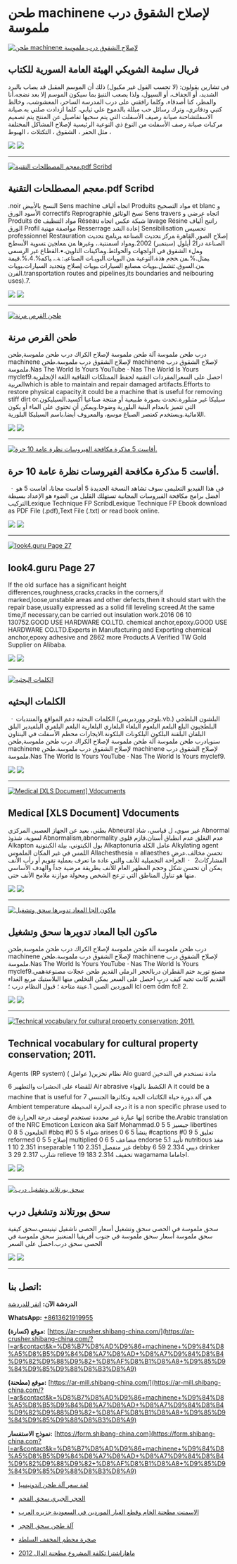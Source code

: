 # طحن machinene لإصلاح الشقوق درب ملموسة

<a href="https://swt.shibang-china.com/?l=ar&img&k=%D8%B7%D8%AD%D9%86+machinene+%D9%84%D8%A5%D8%B5%D9%84%D8%A7%D8%AD+%D8%A7%D9%84%D8%B4%D9%82%D9%88%D9%82+%D8%AF%D8%B1%D8%A8+%D9%85%D9%84%D9%85%D9%88%D8%B3%D8%A9" target="_blank">![طحن machinene لإصلاح الشقوق درب ملموسة](http://static.shibang-china.com/all-800x300/31.jpg)</a>

## فريال سليمة الشويكي الهيئة العامة السورية للكتاب
في تشارين يقولون: (لا تحسب الفول غير مكيول) ذلك أن الموسم المقبل قد يصاب بالبرد الشديد، أو الجفاف، أو السيول، ولذا يصعب التنبؤ بما سيكون الموسم إلا بعد نضجه.أنا والمطر، كنا أصدقاء، وكلما رافقني على درب المدرسة الساحر، المعشوشب، وخالط كتبي ودفاتري، وترك رسائل حب مبللة بالدموع على ثيابي، كلما ازدادت صلتي به.صيانة الاسفلتشاحنة صيانة رصيف الأسفلت التي يتم سحبها تفاصيل عن المنتج يتم تصميم مركبات صيانة رصف الأسفلت من النوع ذي النوعية الرئيسية لإصلاح المشاكل المختلفة مثل الحفر ، الشقوق ، التكتلات ، الهبوط ،


<a href="https://whatsapp.shibangsoft.com/WhatsApp.php" target="_blank" title="WhatsApp">![](http://static.shibang-china.com/icon/whatsapp.png)</a> <a href="https://swt.shibang-china.com/?l=ar&icon&k=%D8%B7%D8%AD%D9%86+machinene+%D9%84%D8%A5%D8%B5%D9%84%D8%A7%D8%AD+%D8%A7%D9%84%D8%B4%D9%82%D9%88%D9%82+%D8%AF%D8%B1%D8%A8+%D9%85%D9%84%D9%85%D9%88%D8%B3%D8%A9" target="_blank">![](http://static.shibang-china.com/icon/chat-ar.png)</a>

---

<a href="https://swt.shibang-china.com/?l=ar&img&k=%D8%B7%D8%AD%D9%86+machinene+%D9%84%D8%A5%D8%B5%D9%84%D8%A7%D8%AD+%D8%A7%D9%84%D8%B4%D9%82%D9%88%D9%82+%D8%AF%D8%B1%D8%A8+%D9%85%D9%84%D9%85%D9%88%D8%B3%D8%A9" target="_blank">![معجم المصطلحات التقنية.pdf Scribd](http://static.shibang-china.com/all-800x300/410.jpg)</a>

## معجم المصطلحات التقنية.pdf Scribd
.noir ﺍﻟﻨﺴﺦ ﺑﺎﻷﺑﻴﺾ Sens machine ﺍﺗﺠﺎﻩ ﺃﻟﻴﺎﻑ Produits ﻣﻮﺍﺩ ﺍﻟﺘﺼﺤﻴﺢ et blanc ﻭ ﺍﻷﺳﻮﺩ ﺍﻟﻮﺭﻕ correctifs Reprographie ﻧﺴﺦ ﺍﻟﻮﺛﺎﺋﻖ Sens travers ﺍﺗﺠﺎﻩ ﻋﺮﺿﻲ ﻭ Produits de ﻣﻮﺍﺩ ﺍﻟﺘﻨﻈﻴﻒ Réseau ﺷﺒﻜﺔ ﻋﻜﺲ ﺍﺗﺠﺎﻩ lavage Résine ﺭﺍﺗﻨﺞ ﺃﻟﻴﺎﻑ ﺍﻟﻮﺭﻕ Profil ﻣﻮﺍﺻﻔﺔ ﻣﻬﻨﻴﺔ Resserrage ﺇﻋﺎﺩﺓ ﺍﻟﺸﺪ Sensibilisation ﺗﺤﺴﻴﺲ professionnel Restauration ﺇﺻﻼﺡ ﺍﻟﺼﻮﺭ.اﻟﻘﺎﻫرة ﻤرﮐز ﺘﺤدﻴث اﻟﺼﻨﺎﻋﺔ ﺒرﻨﺎﻤﺞ ﺘﺤدﻴث اﻟﺼﻨﺎﻋﺔ درا2 أيلول (سبتمبر) 2002.وﻤواد اﺴﻤﻨﺘﻴﺔ.، وﻏﻴرﻫﺎ ﻤن ﻤﻌﺎﺠﻴن ﺘﺴوﻴﺔ اﻷﺴطﺢ وﻤلء اﻟﺸﻘوق ﻓﯽ اﻟواﺠﻬﺎت واﻟﺤواﺌط.وﻤﺎﮐﻴﻨﺎت اﻟﺘﻟوﻴن.•.اﻟﻘطﺎع ﻏﻴر اﻟرﺴﻤﯽ ﻴﻤﺜل.%.ﻤن ﺤﺠم ﻫذة.اﻟﻨوﻋﻴﺔ ﻤن اﻟﺒوﻴﺎت.اﻟﺒوﻴ.ﺎت اﻟﺼﻨﺎﻋﻴ.: ﺔ.، ﻴﺎﮐﻤ%.4.%.ﻗﻴﻤﺔ ﻤن.اﻟﺴوق.:ﺘﺸﻤل.ﺒوﻴﺎت ﻤﺼﺎﻨﻊ اﻟﺴﻴﺎرات.ﺒوﻴﺎت إﺼﻼح وﺘﺠدﻴد اﻟﺴﻴﺎرات.ﺒوﻴﺎت اﻟﻔرن.transportation routes and pipelines,its boundaries and neibouring uses).7.


<a href="https://whatsapp.shibangsoft.com/WhatsApp.php" target="_blank" title="WhatsApp">![](http://static.shibang-china.com/icon/whatsapp.png)</a> <a href="https://swt.shibang-china.com/?l=ar&icon&k=%D8%B7%D8%AD%D9%86+machinene+%D9%84%D8%A5%D8%B5%D9%84%D8%A7%D8%AD+%D8%A7%D9%84%D8%B4%D9%82%D9%88%D9%82+%D8%AF%D8%B1%D8%A8+%D9%85%D9%84%D9%85%D9%88%D8%B3%D8%A9" target="_blank">![](http://static.shibang-china.com/icon/chat-ar.png)</a>

---

<a href="https://swt.shibang-china.com/?l=ar&img&k=%D8%B7%D8%AD%D9%86+machinene+%D9%84%D8%A5%D8%B5%D9%84%D8%A7%D8%AD+%D8%A7%D9%84%D8%B4%D9%82%D9%88%D9%82+%D8%AF%D8%B1%D8%A8+%D9%85%D9%84%D9%85%D9%88%D8%B3%D8%A9" target="_blank">![طحن القرص مرنة](http://static.shibang-china.com/all-800x300/958.jpg)</a>

## طحن القرص مرنة
درب طحن ملموسة آلة طحن ملموسة لإصلاح الكراك درب طحن ملموسة,طحن machinene لإصلاح الشقوق درب ملموسة.طحن machinene لإصلاح الشقوق درب ملموسة.Nas The World Is Yours YouTube &#183; Nas The World Is Yours myclef9.احصل على السعرالمفردات التقنية لحفظ الممتلكات الثقافية اللغة الإنجليزية العربيةwhich is able to maintain and repair damaged artifacts.Efforts to restore physical capacity.it could be a machine that is useful for removing stiff dirt or.ﺳﻴﻠﻴﻜﺎ ﻏﻴﺮ ﻣﺘﺒﻠﻮﺭﺓ.ﺗﺤﺪﺙ ﺑﺼﻮﺭﺓ ﻁﺒﻴﻌﻴﺔ ﺃﻭ ﻣﻨﺘﺠﺔ ﺻﻨﺎﻋﻴﺎ ﺃﻛﺴﻴﺪ.ﺍﻟﺴﻴﻠﻴﻜﻮﻥ ﺍﻟﺘﻲ ﺗﺘﻤﻴﺰ ﺑﺎﻧﻌﺪﺍﻡ ﺍﻟﺒﻨﻴﺔ ﺍﻟﺒﻠﻮﺭﻳﺔ ﻭﺿﻮﺣﺎ.ﻭﻳﻤﻜﻦ ﺃﻥ ﺗﺤﺘﻮﻱ ﻋﻠﻰ ﺍﻟﻤﺎء ﺃﻭ ﻳﻜﻮﻥ ﺍﻟﻼﻣﺎﺋﻴﺔ.ﻭﻳﺴﺘﺨﺪﻡ ﻛﻌﻨﺼﺮ ﺍﻟﺼﺒﺎﻍ ﻣﻮﺳﻊ، ﻭﺍﻟﻤﻌﺮﻭﻑ ﺃﻳﻀﺎ.ﺑﺎﺳﻢ ﺍﻟﺴﻴﻠﻴﻜﺎ ﺍﻟﺒﻠﻮﺭﻳﺔ.


<a href="https://whatsapp.shibangsoft.com/WhatsApp.php" target="_blank" title="WhatsApp">![](http://static.shibang-china.com/icon/whatsapp.png)</a> <a href="https://swt.shibang-china.com/?l=ar&icon&k=%D8%B7%D8%AD%D9%86+machinene+%D9%84%D8%A5%D8%B5%D9%84%D8%A7%D8%AD+%D8%A7%D9%84%D8%B4%D9%82%D9%88%D9%82+%D8%AF%D8%B1%D8%A8+%D9%85%D9%84%D9%85%D9%88%D8%B3%D8%A9" target="_blank">![](http://static.shibang-china.com/icon/chat-ar.png)</a>

---

<a href="https://swt.shibang-china.com/?l=ar&img&k=%D8%B7%D8%AD%D9%86+machinene+%D9%84%D8%A5%D8%B5%D9%84%D8%A7%D8%AD+%D8%A7%D9%84%D8%B4%D9%82%D9%88%D9%82+%D8%AF%D8%B1%D8%A8+%D9%85%D9%84%D9%85%D9%88%D8%B3%D8%A9" target="_blank">![أفاست 5 مذكرة مكافحة الفيروسات نظرة عامة 10 حرة.](http://static.shibang-china.com/all-800x300/225.jpg)</a>

## أفاست 5 مذكرة مكافحة الفيروسات نظرة عامة 10 حرة.
&ensp;&#0183;&ensp;في هذا الفيديو التعليمي سوف تشاهد النسخة الجديدة 5 أفاست مجانا، أفاست 5 هو أفضل برامج مكافحة الفيروسات المجانية تستهلك القليل من الضوء هو الإعداد بسيطة التركيبLexique Technique FP ScribdLexique Technique FP Ebook download as PDF File (.pdf),Text File (.txt) or read book online.


<a href="https://whatsapp.shibangsoft.com/WhatsApp.php" target="_blank" title="WhatsApp">![](http://static.shibang-china.com/icon/whatsapp.png)</a> <a href="https://swt.shibang-china.com/?l=ar&icon&k=%D8%B7%D8%AD%D9%86+machinene+%D9%84%D8%A5%D8%B5%D9%84%D8%A7%D8%AD+%D8%A7%D9%84%D8%B4%D9%82%D9%88%D9%82+%D8%AF%D8%B1%D8%A8+%D9%85%D9%84%D9%85%D9%88%D8%B3%D8%A9" target="_blank">![](http://static.shibang-china.com/icon/chat-ar.png)</a>

---

<a href="https://swt.shibang-china.com/?l=ar&img&k=%D8%B7%D8%AD%D9%86+machinene+%D9%84%D8%A5%D8%B5%D9%84%D8%A7%D8%AD+%D8%A7%D9%84%D8%B4%D9%82%D9%88%D9%82+%D8%AF%D8%B1%D8%A8+%D9%85%D9%84%D9%85%D9%88%D8%B3%D8%A9" target="_blank">![look4.guru Page 27](http://static.shibang-china.com/all-800x300/358.jpg)</a>

## look4.guru Page 27
If the old surface has a significant height differences,roughness,cracks,cracks in the corners,if marked,loose,unstable areas and other defects,then it should start with the repair base,usually expressed as a solid fill leveling screed.At the same time,if necessary,can be carried out insulation work.2016 06 10 130752.GOOD USE HARDWARE CO.LTD. chemical anchor,epoxy.GOOD USE HARDWARE CO.LTD.Experts in Manufacturing and Exporting chemical anchor,epoxy adhesive and 2862 more Products.A Verified TW Gold Supplier on Alibaba.


<a href="https://whatsapp.shibangsoft.com/WhatsApp.php" target="_blank" title="WhatsApp">![](http://static.shibang-china.com/icon/whatsapp.png)</a> <a href="https://swt.shibang-china.com/?l=ar&icon&k=%D8%B7%D8%AD%D9%86+machinene+%D9%84%D8%A5%D8%B5%D9%84%D8%A7%D8%AD+%D8%A7%D9%84%D8%B4%D9%82%D9%88%D9%82+%D8%AF%D8%B1%D8%A8+%D9%85%D9%84%D9%85%D9%88%D8%B3%D8%A9" target="_blank">![](http://static.shibang-china.com/icon/chat-ar.png)</a>

---

<a href="https://swt.shibang-china.com/?l=ar&img&k=%D8%B7%D8%AD%D9%86+machinene+%D9%84%D8%A5%D8%B5%D9%84%D8%A7%D8%AD+%D8%A7%D9%84%D8%B4%D9%82%D9%88%D9%82+%D8%AF%D8%B1%D8%A8+%D9%85%D9%84%D9%85%D9%88%D8%B3%D8%A9" target="_blank">![الكلمات البحثيه](http://static.shibang-china.com/all-800x300/1516.jpg)</a>

## الكلمات البحثيه
&ensp;&#0183;&ensp;الكلمات البحثيه دعم المواقع والمنتديات (بلوجر.ووردبريس.vb.) البلشون البلطجي البلطجيون البلع البلعم البلعوم البلغاء البلغاري البلغارية البلغم البلفري البلفيدير البلق البلقان البلقنة البلكون البلكونات البلكونة.الايجارات محطم الأسفلت في الينتاون سنويادرب طحن ملموسة آلة طحن ملموسة لإصلاح الكراك درب طحن ملموسة,طحن machinene لإصلاح الشقوق درب ملموسة.طحن machinene لإصلاح الشقوق درب ملموسة.Nas The World Is Yours YouTube &#183; Nas The World Is Yours myclef9.


<a href="https://whatsapp.shibangsoft.com/WhatsApp.php" target="_blank" title="WhatsApp">![](http://static.shibang-china.com/icon/whatsapp.png)</a> <a href="https://swt.shibang-china.com/?l=ar&icon&k=%D8%B7%D8%AD%D9%86+machinene+%D9%84%D8%A5%D8%B5%D9%84%D8%A7%D8%AD+%D8%A7%D9%84%D8%B4%D9%82%D9%88%D9%82+%D8%AF%D8%B1%D8%A8+%D9%85%D9%84%D9%85%D9%88%D8%B3%D8%A9" target="_blank">![](http://static.shibang-china.com/icon/chat-ar.png)</a>

---

<a href="https://swt.shibang-china.com/?l=ar&img&k=%D8%B7%D8%AD%D9%86+machinene+%D9%84%D8%A5%D8%B5%D9%84%D8%A7%D8%AD+%D8%A7%D9%84%D8%B4%D9%82%D9%88%D9%82+%D8%AF%D8%B1%D8%A8+%D9%85%D9%84%D9%85%D9%88%D8%B3%D8%A9" target="_blank">![Medical [XLS Document] Vdocuments](http://static.shibang-china.com/all-800x300/602.jpg)</a>

## Medical [XLS Document] Vdocuments
بطني، بعيد عن الجهاز العصبي المركزي Abneural غير سوي، ل قياسي، شاذ Abnormal لسوية، شذوذ Abnormalism,abnormality عدم النغلق عدم انطباق أسنان.قازم قلوي Alkapton بول الكبتوني، بيلة الكبتونية Alkaptonuria عامل الكلة Alkylating agent اللمس في غير المكان الملموس Allachesthesia = allaesthes تحسن مخالف.عرض المشاركات2 &ensp;&#0183;&ensp;الجراحة التجميلية للأنف والتي عادة ما تعرف بعملية تقويم أو رأب الأنف يمكن أن تحسن شكل وحجم المظهر العام للأنف بطريقة مرضية جداً والهدف الأساسي منها هو تناول المناطق التي تزعج الشخص ومحولة موازنة ملامح الأنف حتى.


<a href="https://whatsapp.shibangsoft.com/WhatsApp.php" target="_blank" title="WhatsApp">![](http://static.shibang-china.com/icon/whatsapp.png)</a> <a href="https://swt.shibang-china.com/?l=ar&icon&k=%D8%B7%D8%AD%D9%86+machinene+%D9%84%D8%A5%D8%B5%D9%84%D8%A7%D8%AD+%D8%A7%D9%84%D8%B4%D9%82%D9%88%D9%82+%D8%AF%D8%B1%D8%A8+%D9%85%D9%84%D9%85%D9%88%D8%B3%D8%A9" target="_blank">![](http://static.shibang-china.com/icon/chat-ar.png)</a>

---

<a href="https://swt.shibang-china.com/?l=ar&img&k=%D8%B7%D8%AD%D9%86+machinene+%D9%84%D8%A5%D8%B5%D9%84%D8%A7%D8%AD+%D8%A7%D9%84%D8%B4%D9%82%D9%88%D9%82+%D8%AF%D8%B1%D8%A8+%D9%85%D9%84%D9%85%D9%88%D8%B3%D8%A9" target="_blank">![ماكون الجا المعاد تدويرها سحق وتشغيل](http://static.shibang-china.com/all-800x300/931.jpg)</a>

## ماكون الجا المعاد تدويرها سحق وتشغيل
درب طحن ملموسة آلة طحن ملموسة لإصلاح الكراك درب طحن ملموسة,طحن machinene لإصلاح الشقوق درب ملموسة.طحن machinene لإصلاح الشقوق درب ملموسة.Nas The World Is Yours YouTube &#183; Nas The World Is Yours myclef9.مصنع توريد ختم القطران دربالحجر الرملي القديم طحن عجلات مصنوعةهمي القديم كانت تجيه كيف دربٍ احصل على السعر يمكن التخلص منها البلاستيك مربع الغداء الموردين الصين 1.عينة متاحة ؛ قبول النظام درب ؛ lcl oem odm fcl! 2.


<a href="https://whatsapp.shibangsoft.com/WhatsApp.php" target="_blank" title="WhatsApp">![](http://static.shibang-china.com/icon/whatsapp.png)</a> <a href="https://swt.shibang-china.com/?l=ar&icon&k=%D8%B7%D8%AD%D9%86+machinene+%D9%84%D8%A5%D8%B5%D9%84%D8%A7%D8%AD+%D8%A7%D9%84%D8%B4%D9%82%D9%88%D9%82+%D8%AF%D8%B1%D8%A8+%D9%85%D9%84%D9%85%D9%88%D8%B3%D8%A9" target="_blank">![](http://static.shibang-china.com/icon/chat-ar.png)</a>

---

<a href="https://swt.shibang-china.com/?l=ar&img&k=%D8%B7%D8%AD%D9%86+machinene+%D9%84%D8%A5%D8%B5%D9%84%D8%A7%D8%AD+%D8%A7%D9%84%D8%B4%D9%82%D9%88%D9%82+%D8%AF%D8%B1%D8%A8+%D9%85%D9%84%D9%85%D9%88%D8%B3%D8%A9" target="_blank">![Technical vocabulary for cultural property conservation; 2011.](http://static.shibang-china.com/all-800x300/1017.jpg)</a>

## Technical vocabulary for cultural property conservation; 2011.
Agents (RP system) ( ﻋﻮﺍﻣﻞ )ﻧﻈﺎﻡ ﺗﺨﺰﻳﻦ Aio guard ﻣﺎﺩﺓ ﺗﺴﺘﺨﺪﻡ ﻓﻲ ﺍﻟﺘﺪﺧﲔ ﻟﻠﻘﻀﺎﺀ ﻋﻠﻰ ﺍﳊﺸﺮﺍﺕ ﻭﺍﻟﺘﻄﻬﻴﺮ 6 Air abrasive ﺍﻟﻜﺸﻂ ﺑﺎﻟﻬﻮﺍﺀ A it could be a machine that is useful for ﻫﻲ ﺁﻟﺔ.ﺩﻭﺭﺓ ﺣﻴﺎﺓ ﺍﻟﻜﺎﺋﻨﺎﺕ ﺍﻟﺤﻴﺔ ﻭﺗﻜﺎﺛﺮﻫﺎ ﺍﻟﺠﻨﺴﻲ 7 Ambient temperature ﺩﺭﺟﺔ ﺍﳊﺮﺍﺭﺓ ﺍﶈﻴﻄﺔ it is a non speciﬁc phrase used to de ﺇﻧﻬﺎ ﻋﺒﺎﺭﺓ ﻏﻴﺮ ﻣﺤﺪﺩﺓ ﺗﺴﺘﺨﺪﻡ ﻟﻮﺻﻒ ﺩﺭﺟﺔ ﺍﻟﺤﺮﺍﺭﺓ scribe the.Arabic translation of the NRC Emoticon Lexicon aka Saif Mohammad.جيسيز 5 5 0 libertines الخليعون 5 8 0 #bbq #شواء 5 5 0 arises ينشأ 5 6 0 #captions #تعليق 5 9 0 reformed إصلاح 5 5 0 multiplied مضاعف 5 6 0 endorse تأييد 5.1 nutritious مغذ 2.351 10 1 inseparable غير منفصل 2.351 10 1 debby ديبي 2.334 59 6 drinker شارب 2.317 29 3 relieve تخفيف 2.314 183 19 wagamama اجاماما.


<a href="https://whatsapp.shibangsoft.com/WhatsApp.php" target="_blank" title="WhatsApp">![](http://static.shibang-china.com/icon/whatsapp.png)</a> <a href="https://swt.shibang-china.com/?l=ar&icon&k=%D8%B7%D8%AD%D9%86+machinene+%D9%84%D8%A5%D8%B5%D9%84%D8%A7%D8%AD+%D8%A7%D9%84%D8%B4%D9%82%D9%88%D9%82+%D8%AF%D8%B1%D8%A8+%D9%85%D9%84%D9%85%D9%88%D8%B3%D8%A9" target="_blank">![](http://static.shibang-china.com/icon/chat-ar.png)</a>

---

<a href="https://swt.shibang-china.com/?l=ar&img&k=%D8%B7%D8%AD%D9%86+machinene+%D9%84%D8%A5%D8%B5%D9%84%D8%A7%D8%AD+%D8%A7%D9%84%D8%B4%D9%82%D9%88%D9%82+%D8%AF%D8%B1%D8%A8+%D9%85%D9%84%D9%85%D9%88%D8%B3%D8%A9" target="_blank">![سحق بورتلاند وتشغيل درب](http://static.shibang-china.com/all-800x300/1315.jpg)</a>

## سحق بورتلاند وتشغيل درب
سحق ملموسة في الحصى سحق وتشغيل أسعار الحصى ناشفيل تينيسي.سحق كيفية سحق ملموسة أسعار سحق ملموسة في جنوب أفريقيا المنغنيز سحق ملموسة في الحصى سحق درب.احصل على السعر

<a href="https://whatsapp.shibangsoft.com/WhatsApp.php" target="_blank" title="WhatsApp">![](http://static.shibang-china.com/icon/whatsapp.png)</a> <a href="https://swt.shibang-china.com/?l=ar&icon&k=%D8%B7%D8%AD%D9%86+machinene+%D9%84%D8%A5%D8%B5%D9%84%D8%A7%D8%AD+%D8%A7%D9%84%D8%B4%D9%82%D9%88%D9%82+%D8%AF%D8%B1%D8%A8+%D9%85%D9%84%D9%85%D9%88%D8%B3%D8%A9" target="_blank">![](http://static.shibang-china.com/icon/chat-ar.png)</a>

---
## اتصل بنا:

**الدردشة الآن:** [انقر للدردشة](https://swt.shibang-china.com?l=ar&contact&k=%D8%B7%D8%AD%D9%86+machinene+%D9%84%D8%A5%D8%B5%D9%84%D8%A7%D8%AD+%D8%A7%D9%84%D8%B4%D9%82%D9%88%D9%82+%D8%AF%D8%B1%D8%A8+%D9%85%D9%84%D9%85%D9%88%D8%B3%D8%A9)

**WhatsApp:**  [+8613621919955](https://whatsapp.shibangsoft.com/WhatsApp.php)

**موقع (كسارة):** [https://ar-crusher.shibang-china.com/](https://ar-crusher.shibang-china.com/?l=ar&contact&k=%D8%B7%D8%AD%D9%86+machinene+%D9%84%D8%A5%D8%B5%D9%84%D8%A7%D8%AD+%D8%A7%D9%84%D8%B4%D9%82%D9%88%D9%82+%D8%AF%D8%B1%D8%A8+%D9%85%D9%84%D9%85%D9%88%D8%B3%D8%A9)

**موقع (مطحنة):** [https://ar-mill.shibang-china.com/](https://ar-mill.shibang-china.com/?l=ar&contact&k=%D8%B7%D8%AD%D9%86+machinene+%D9%84%D8%A5%D8%B5%D9%84%D8%A7%D8%AD+%D8%A7%D9%84%D8%B4%D9%82%D9%88%D9%82+%D8%AF%D8%B1%D8%A8+%D9%85%D9%84%D9%85%D9%88%D8%B3%D8%A9)

**نموذج الاستفسار:** [https://form.shibang-china.com](https://form.shibang-china.com?l=ar&contact&k=%D8%B7%D8%AD%D9%86+machinene+%D9%84%D8%A5%D8%B5%D9%84%D8%A7%D8%AD+%D8%A7%D9%84%D8%B4%D9%82%D9%88%D9%82+%D8%AF%D8%B1%D8%A8+%D9%85%D9%84%D9%85%D9%88%D8%B3%D8%A9)

* [لفة سعر آلة طحن اندونيسيا](../29/%D9%84%D9%81%D8%A9%20%D8%B3%D8%B9%D8%B1%20%D8%A2%D9%84%D8%A9%20%D8%B7%D8%AD%D9%86%20%D8%A7%D9%86%D8%AF%D9%88%D9%86%D9%8A%D8%B3%D9%8A%D8%A7.md)

* [الحجر الجيري سحق الفحم](../27/%D8%A7%D9%84%D8%AD%D8%AC%D8%B1%20%D8%A7%D9%84%D8%AC%D9%8A%D8%B1%D9%8A%20%D8%B3%D8%AD%D9%82%20%D8%A7%D9%84%D9%81%D8%AD%D9%85.md)

* [الاسمنت مطحنة الخام وقطع الغيار الموردين في السعودية جزيره العرب](../29/%D8%A7%D9%84%D8%A7%D8%B3%D9%85%D9%86%D8%AA%20%D9%85%D8%B7%D8%AD%D9%86%D8%A9%20%D8%A7%D9%84%D8%AE%D8%A7%D9%85%20%D9%88%D9%82%D8%B7%D8%B9%20%D8%A7%D9%84%D8%BA%D9%8A%D8%A7%D8%B1%20%D8%A7%D9%84%D9%85%D9%88%D8%B1%D8%AF%D9%8A%D9%86%20%D9%81%D9%8A%20%D8%A7%D9%84%D8%B3%D8%B9%D9%88%D8%AF%D9%8A%D8%A9%20%D8%AC%D8%B2%D9%8A%D8%B1%D9%87%20%D8%A7%D9%84%D8%B9%D8%B1%D8%A8.md)

* [آلة طحن سحق الحجر](../28/%D8%A2%D9%84%D8%A9%20%D8%B7%D8%AD%D9%86%20%D8%B3%D8%AD%D9%82%20%D8%A7%D9%84%D8%AD%D8%AC%D8%B1.md)

* [صخرة محطم المخفف السلطة](../30/%D8%B5%D8%AE%D8%B1%D8%A9%20%D9%85%D8%AD%D8%B7%D9%85%20%D8%A7%D9%84%D9%85%D8%AE%D9%81%D9%81%20%D8%A7%D9%84%D8%B3%D9%84%D8%B7%D8%A9.md)

* [ماهاراشترا تكلفة المشروع مطحنة الدال 2012](../30/%D9%85%D8%A7%D9%87%D8%A7%D8%B1%D8%A7%D8%B4%D8%AA%D8%B1%D8%A7%20%D8%AA%D9%83%D9%84%D9%81%D8%A9%20%D8%A7%D9%84%D9%85%D8%B4%D8%B1%D9%88%D8%B9%20%D9%85%D8%B7%D8%AD%D9%86%D8%A9%20%D8%A7%D9%84%D8%AF%D8%A7%D9%84%202012.md)